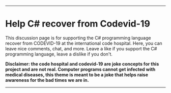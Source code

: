 ***

# Help C# recover from Codevid-19

This discussion page is for supporting the C# programming language recover from CODEVID-19 at the international code hospital. Here, you can leave nice comments, chat, and more. Leave a like if you support the C# programming language, leave a dislike if you don't.

**Disclaimer: the code hospital and codevid-19 are joke concepts for this project and are not real. Computer programs cannot get infected with medical diseases, this theme is meant to be a joke that helps raise awareness for the bad times we are in.**

***
